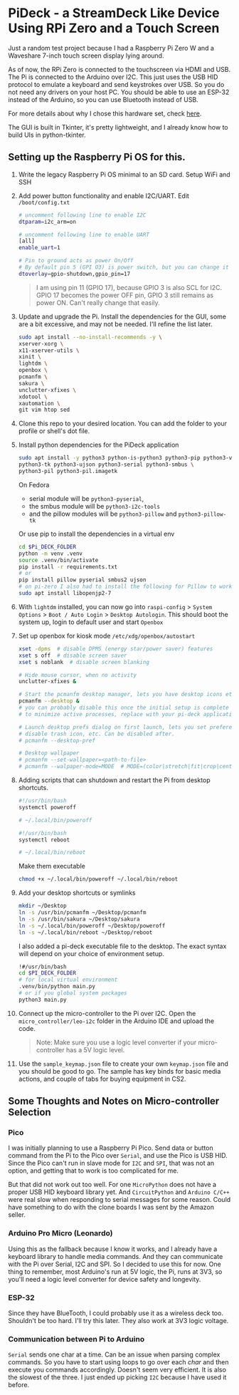 # PiDeck - a StreamDeck Like Device Using RPi Zero and a Touch Screen

Just a random test project because I had a Raspberry Pi Zero W and a Waveshare
7-inch touch screen display lying around.

As of now, the RPi Zero is connected to the touchscreen via HDMI and USB. The Pi
is connected to the Arduino over I2C. This just uses the USB HID protocol to
emulate a keyboard and send keystrokes over USB. So you do not need
any drivers on your host PC. You should be able to use an ESP-32 instead of
the Arduino, so you can use Bluetooth instead of USB.

For more details about why I chose this hardware set, check
[here](#some-thoughts-and-notes-on-micro-controller-selection).

The GUI is built in Tkinter, it's pretty lightweight, and I already know how to
build UIs in python-tkinter.

## Setting up the Raspberry Pi OS for this.
1. Write the legacy Raspberry Pi OS minimal to an SD card. Setup WiFi and SSH

2. Add power button functionality and enable I2C/UART. Edit `/boot/config.txt`
    ```bash
    # uncomment following line to enable I2C
    dtparam=i2c_arm=on

    # uncomment following line to enable UART
    [all]
    enable_uart=1

    # Pin to ground acts as power On/Off
    # By default pin 5 (GPI O3) is power switch, but you can change it
    dtoverlay=gpio-shutdown,gpio_pin=17
    ```
    > I am using pin 11 (GPIO 17), because GPIO 3 is also SCL for I2C.
    > GPIO 17 becomes the power OFF pin, GPIO 3 still remains as power ON.
    > Can't really change that easily.

3. Update and upgrade the Pi. Install the dependencies for the GUI, some are a
bit excessive, and may not be needed. I'll refine the list later.
    ```bash
    sudo apt install --no-install-recommends -y \
    xserver-xorg \
    x11-xserver-utils \
    xinit \
    lightdm \
    openbox \
    pcmanfm \
    sakura \
    unclutter-xfixes \
    xdotool \
    xautomation \
    git vim htop sed
    ```

4. Clone this repo to your desired location. You can add the folder to your
profile or shell's dot file.

5. Install python dependencies for the PiDeck application
    ```bash
    sudo apt install -y python3 python-is-python3 python3-pip python3-venv \
    python3-tk python3-ujson python3-serial python3-smbus \
    python3-pil python3-pil.imagetk
    ```
    On Fedora
    - serial module will be `python3-pyserial`,
    - the smbus module will be `python3-i2c-tools`
    - and the pillow modules will be `python3-pillow` and `python3-pillow-tk`

    Or use pip to install the dependencies in a virtual env
    ```bash
    cd $Pi_DECK_FOLDER
    python -m venv .venv
    source .venv/bin/activate
    pip install -r requirements.txt
    # or
    pip install pillow pyserial smbus2 ujson
    # on pi-zero I also had to install the following for Pillow to work
    sudo apt install libopenjp2-7
    ```

6. With `lightdm` installed, you can now go into `raspi-config` >
`System Options` > `Boot / Auto Login` > `Desktop Autologin`. This should boot
the system up, login to default user and start `Openbox`

7. Set up openbox for kiosk mode `/etc/xdg/openbox/autostart`
    ```bash
    xset -dpms  # disable DPMS (energy star/power saver) features
    xset s off  # disable screen saver
    xset s noblank  # disable screen blanking

    # Hide mouse cursor, when no activity
    unclutter-xfixes &

    # Start the pcmanfm desktop manager, lets you have desktop icons etc
    pcmanfm --desktop &
    # you can probably disable this once the initial setup is complete
    # to minimize active processes, replace with your pi-deck application

    # Launch desktop prefs dialog on first launch, lets you set preferences
    # disable trash icon, etc. Can be disabled after.
    # pcmanfm --desktop-pref

    # Desktop wallpaper
    # pcmanfm --set-wallpaper=<path-to-file>
    # pcmanfm --walpaper-mode=MODE  # MODE=(color|stretch|fit|crop|center|tile|screen)
    ```

8. Adding scripts that can shutdown and restart the Pi from desktop shortcuts.
    ```bash
    #!/usr/bin/bash
    systemctl poweroff

    # ~/.local/bin/poweroff
    ```

    ```bash
    #!/usr/bin/bash
    systemctl reboot

    # ~/.local/bin/reboot
    ```

    Make them executable
    ```bash
    chmod +x ~/.local/bin/poweroff ~/.local/bin/reboot
    ```

9.  Add your desktop shortcuts or symlinks
    ```bash
    mkdir ~/Desktop
    ln -s /usr/bin/pcmanfm ~/Desktop/pcmanfm
    ln -s /usr/bin/sakura ~/Desktop/sakura
    ln -s ~/.local/bin/poweroff ~/Desktop/poweroff
    ln -s ~/.local/bin/reboot ~/Desktop/reboot
    ```
    I also added a pi-deck executable file to the desktop. The exact syntax will
    depend on your choice of environment setup.
    ```bash
    !#/usr/bin/bash
    cd $PI_DECK_FOLDER
    # for local virtual environment
    .venv/bin/python main.py
    # or if you global system packages
    python3 main.py
    ```

10. Connect up the micro-controller to the Pi over I2C. Open the
`micro_controller/leo-i2c` folder in the Arduino IDE and upload the code.
    > Note: Make sure you use a logic level converter if your micro-controller
    > has a 5V logic level.

11. Use the `sample_keymap.json` file to create your own `keymap.json` file and
you should be good to go. The sample has key binds for basic media actions,
and couple of tabs for buying equipment in CS2.

## Some Thoughts and Notes on Micro-controller Selection
### Pico
I was initially planning to use a Raspberry Pi Pico. Send data or
button command from the Pi to the Pico over `Serial`, and use the Pico is USB
HID. Since the Pico can't run in slave mode for `I2C` and `SPI`, that was not an
option, and getting that to work is too complicated for me.

But that did not work out too well. For one `MicroPython` does not have a
proper USB HID keyboard library yet. And `CircuitPython` and `Arduino C/C++`
were real slow when responding to serial messages for some reason. Could have
something to do with the clone boards I was sent by the Amazon seller.

### Arduino Pro Micro (Leonardo)
Using this as the fallback because I know it works, and I already have a
keyboard library to handle media commands. And they can communicate with the Pi
over Serial, I2C and SPI. So I decided to use this for now. One thing to
remember, most Arduino's run at 5V logic, the Pi, runs at 3V3, so you'll need
a logic level converter for device safety and longevity.

### ESP-32
Since they have BlueTooth, I could probably use it as a wireless deck too.
Shouldn't be too hard. I'll try this later. They also work at 3V3 logic voltage.

### Communication between Pi to Arduino
`Serial` sends one char at a time. Can be an issue when parsing complex
commands. So you have to start using loops to go over each *char* and then
execute you commands accordingly. Doesn't seem very efficient. It is also the
slowest of the three. I just ended up picking `I2C` because I have used it
before.
